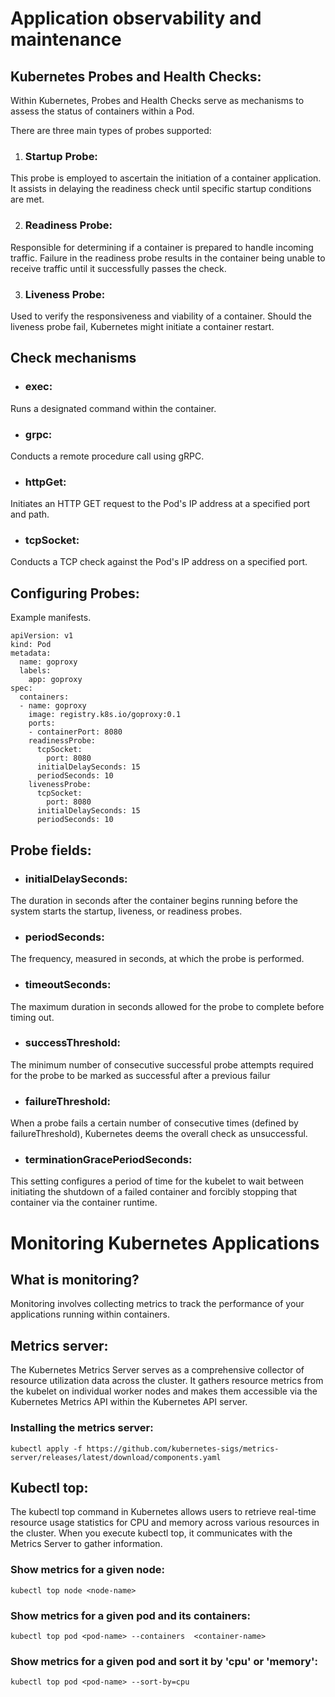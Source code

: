 # Application observability and maintenance

## Kubernetes Probes and Health Checks:

Within Kubernetes, Probes and Health Checks serve as mechanisms to assess the status of containers within a Pod.

There are three main types of probes supported:

1. ### Startup Probe:
This probe is employed to ascertain the initiation of a container application. It assists in delaying the readiness check until specific startup conditions are met.

2. ### Readiness Probe:
Responsible for determining if a container is prepared to handle incoming traffic. Failure in the readiness probe results in the container being unable to receive traffic until it successfully passes the check.

3. ### Liveness Probe:
Used to verify the responsiveness and viability of a container. Should the liveness probe fail, Kubernetes might initiate a container restart.

## Check mechanisms

* ### exec:
Runs a designated command within the container.

* ### grpc:
Conducts a remote procedure call using gRPC.

* ### httpGet:
Initiates an HTTP GET request to the Pod's IP address at a specified port and path.

* ### tcpSocket:
Conducts a TCP check against the Pod's IP address on a specified port.
	


## Configuring Probes:

Example manifests.

```
apiVersion: v1
kind: Pod
metadata:
  name: goproxy
  labels:
    app: goproxy
spec:
  containers:
  - name: goproxy
    image: registry.k8s.io/goproxy:0.1
    ports:
    - containerPort: 8080
    readinessProbe:
      tcpSocket:
        port: 8080
      initialDelaySeconds: 15
      periodSeconds: 10
    livenessProbe:
      tcpSocket:
        port: 8080
      initialDelaySeconds: 15
      periodSeconds: 10

```

## Probe fields:

* ### initialDelaySeconds: 

The duration in seconds after the container begins running before the system starts the startup, liveness, or readiness probes.

* ### periodSeconds: 

The frequency, measured in seconds, at which the probe is performed.

* ### timeoutSeconds: 

The maximum duration in seconds allowed for the probe to complete before timing out.

* ### successThreshold: 

The minimum number of consecutive successful probe attempts required for the probe to be marked as successful after a previous failur

* ### failureThreshold: 

When a probe fails a certain number of consecutive times (defined by failureThreshold), Kubernetes deems the overall check as unsuccessful.

* ### terminationGracePeriodSeconds: 

This setting configures a period of time for the kubelet to wait between initiating the shutdown of a failed container and forcibly stopping that container via the container runtime.


# Monitoring Kubernetes Applications

## What is monitoring?
Monitoring involves collecting metrics to track the performance of your applications running within containers.

## Metrics server:
The Kubernetes Metrics Server serves as a comprehensive collector of resource utilization data across the cluster. It gathers resource metrics from the kubelet on individual worker nodes and makes them accessible via the Kubernetes Metrics API within the Kubernetes API server.

### Installing the metrics server:

```
kubectl apply -f https://github.com/kubernetes-sigs/metrics-server/releases/latest/download/components.yaml
```

## Kubectl top:

The kubectl top command in Kubernetes allows users to retrieve real-time resource usage statistics for CPU and memory across various resources in the cluster. When you execute kubectl top, it communicates with the Metrics Server to gather information.

### Show metrics for a given node:

`kubectl top node <node-name>`

### Show metrics for a given pod and its containers:

`kubectl top pod <pod-name> --containers  <container-name>`

### Show metrics for a given pod and sort it by 'cpu' or 'memory':

`kubectl top pod <pod-name> --sort-by=cpu`